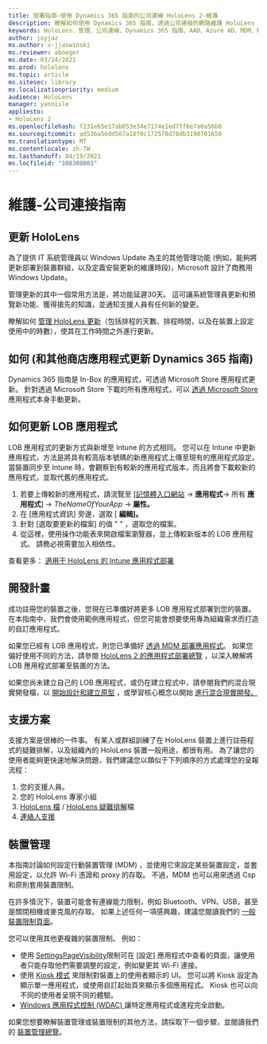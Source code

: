 ```yaml
---
title: 部署指南–使用 Dynamics 365 指南的公司連線 HoloLens 2-維護
description: 瞭解如何使用 Dynamics 365 指南，透過公司連接的網路維護 HoloLens 2 的裝置。
keywords: HoloLens、管理、公司連線、Dynamics 365 指南、AAD、Azure AD、MDM、Mobile 裝置管理
author: joyjaz
ms.author: v-jjaswinski
ms.reviewer: aboeger
ms.date: 03/24/2021
ms.prod: hololens
ms.topic: article
ms.sitesec: library
ms.localizationpriority: medium
audience: HoloLens
manager: yannisle
appliesto:
- HoloLens 2
ms.openlocfilehash: f231e65e17ab053e34e7174e1ed7ff6e7a0a56b8
ms.sourcegitcommit: ad53ba5edd567a18f0c172578d78db3190701650
ms.translationtype: MT
ms.contentlocale: zh-TW
ms.lasthandoff: 04/19/2021
ms.locfileid: "108308801"
---
```

# <a name="maintain---corporate-connected-guide"></a>維護-公司連接指南

## <a name="update-hololens"></a>更新 HoloLens

為了提供 IT 系統管理員以 Windows Update 為主的其他管理功能 (例如，能夠將更新部署到裝置群組，以及定義安裝更新的維護時段)，Microsoft 設計了商務用 Windows Update。

管理更新的其中一個常用方法是，將功能延遲30天。 這可讓系統管理員更新和預覽新功能、獲得搶先的知識，並通知支援人員有任何新的變更。

瞭解如何 [管理 HoloLens 更新](https://docs.microsoft.com/hololens/hololens-updates)（包括排程的天數、排程時間，以及在裝置上設定使用中的時數），使其在工作時間之外進行更新。

## <a name="how-to-update-dynamics-365-guides-and-other-store-apps"></a>如何 (和其他商店應用程式更新 Dynamics 365 指南) 

Dynamics 365 指南是 In-Box 的應用程式，可透過 Microsoft Store 應用程式更新。 針對透過 Microsoft Store 下載的所有應用程式，可以 [透過 Microsoft Store](https://docs.microsoft.com/hololens/holographic-store-apps#update-apps) 應用程式本身手動更新。

## <a name="how-to-update-lob-apps"></a>如何更新 LOB 應用程式

LOB 應用程式的更新方式與新增至 Intune 的方式相同。 您可以在 Intune 中更新應用程式，方法是將具有較高版本號碼的新應用程式上傳至現有的應用程式設定。 當裝置同步至 Intune 時，會觀察到有較新的應用程式版本，而且將會下載較新的應用程式，並取代舊的應用程式。

1. 若要上傳較新的應用程式，請流覽至 [[記憶體入口網站](https://endpoint.microsoft.com/#home)  ->  **應用程式**-> 所有 **應用程式**]  ->  *TheNameOfYourApp*  ->  **屬性。**
2. 在 [應用程式資訊] 旁邊，選取 [ **編輯]。**
3. 針對 [選取要更新的檔案] 的值 &quot; &quot; ，選取您的檔案。
4. 從這裡，使用操作功能表來開啟檔案瀏覽器，並上傳較新版本的 LOB 應用程式。 請務必視需要加入相依性。

查看更多： [適用于 HoloLens 的 Intune 應用程式部署](https://docs.microsoft.com/hololens/app-deploy-intune)

## <a name="development-plan"></a>開發計畫

成功註冊您的裝置之後，您現在已準備好將更多 LOB 應用程式部署到您的裝置。 在本指南中，我們會使用範例應用程式，但您可能會想要使用專為組織需求而打造的自訂應用程式。

如果您已經有 LOB 應用程式，則您已準備好 [透過 MDM 部署應用程式](https://docs.microsoft.com/hololens/app-deploy-intune)。 如果您偏好使用不同的方法，請參閱 [HoloLens 2 的應用程式部署總覽](https://docs.microsoft.com/hololens/app-deploy-overview) ，以深入瞭解將 LOB 應用程式部署至裝置的方法。

如果您尚未建立自己的 LOB 應用程式，或仍在建立程式中，請參閱我們的混合現實開發檔，以 [開始設計和建立原型](https://docs.microsoft.com/windows/mixed-reality/design/design) ，或學習核心概念以開始 [進行混合現實開發。](https://docs.microsoft.com/windows/mixed-reality/discover/get-started-with-mr)

## <a name="support-plan"></a>支援方案

支援方案是很棒的一件事。 有某人或群組訓練了在 HoloLens 裝置上進行註冊程式的疑難排解，以及組織內的 HoloLens 裝置一般用途，都很有用。 為了讓您的使用者能夠更快速地解決問題，我們建議您以類似于下列順序的方式處理您的呈報流程：

1. 您的支援人員。
2. 您的 HoloLens 專家小組
3. [HoloLens 檔](https://docs.microsoft.com/hololens/)  / [HoloLens 疑難排解](https://docs.microsoft.com/hololens/hololens-troubleshooting)檔
4. [連絡人支援](https://support.serviceshub.microsoft.com/supportforbusiness/create?sapId=e9391227-fa6d-927b-0fff-f96288631b8f)

## <a name="device-management"></a>裝置管理

本指南討論如何設定行動裝置管理 (MDM) ，並使用它來設定某些裝置設定，並套用設定，以允許 Wi-Fi 憑證和 proxy 的存取。 不過，MDM 也可以用來透過 Csp 和原則套用裝置限制。

在許多情況下，裝置可能會有連線能力限制，例如 Bluetooth、VPN、USB，甚至是關閉相機或麥克風的存取。 如果上述任何一項感興趣，建議您閱讀我們的 [一般裝置限制頁面](https://docs.microsoft.com/hololens/hololens-common-device-restrictions)。

您可以使用其他更複雜的裝置限制。 例如：

- 使用 [SettingsPageVisibility](https://docs.microsoft.com/hololens/settings-uri-list)限制可在 [設定] 應用程式中查看的頁面，讓使用者只能存取他們需要調整的設定，例如變更其 Wi-Fi 連接。
- 使用 [Kiosk 模式](https://docs.microsoft.com/hololens/hololens-kiosk) 來限制對裝置上的使用者顯示的 UI。 您可以將 Kiosk 設定為顯示單一應用程式，或使用自訂起始頁來顯示多個應用程式。 Kiosk 也可以向不同的使用者呈現不同的體驗。
- [Windows 應用程式控制 (WDAC) ](https://docs.microsoft.com/hololens/windows-defender-application-control-wdac) 讓特定應用程式或進程完全啟動。

如果您想要瞭解裝置管理或裝置限制的其他方法，請採取下一個步驟，並閱讀我們的 [裝置管理總覽](https://docs.microsoft.com/hololens/hololens-csp-policy-overview)。





